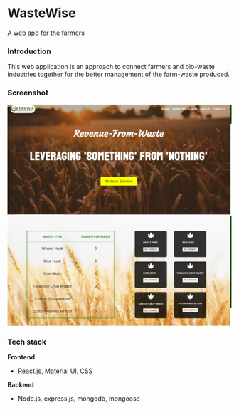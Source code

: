 # WasteWise
A web app for the farmers


### Introduction

This web application is an approach to connect farmers and bio-waste industries together for the better management of the farm-waste produced.

### Screenshot


![Landing Page](./screenshots/landing-page.PNG)
![Dashboard](./screenshots/dashboard.PNG)

### Tech stack

**Frontend**
- React.js, Material UI, CSS

**Backend**
- Node.js, express.js, mongodb, mongoose
